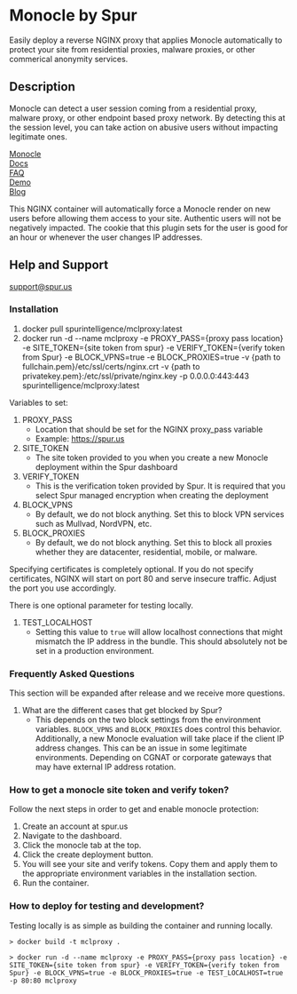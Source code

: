 # Monocle by Spur
Easily deploy a reverse NGINX proxy that applies Monocle automatically to protect your site from residential proxies, malware proxies, or other commerical anonymity services.

## Description

Monocle can detect a user session coming from a residential proxy, malware proxy, or other endpoint based proxy network. By detecting this at the session level, you can take action on abusive users without impacting legitimate ones.

[Monocle](https://spur.us/monocle)  
[Docs](https://docs.spur.us/#/monocle)  
[FAQ](https://spur.us/monocle/#faqs)  
[Demo](https://spur.us/app/demos/monocle/form)  
[Blog](https://spur.us/announcing-monocle-community-edition) 

This NGINX container will automatically force a Monocle render on new users before allowing them access to your site. Authentic users will not be negatively impacted. The cookie that this plugin sets for the user is good for an hour or whenever the user changes IP addresses.

## Help and Support

support@spur.us

### Installation

1. docker pull spurintelligence/mclproxy:latest
2. docker run -d --name mclproxy -e PROXY_PASS={proxy pass location} -e SITE_TOKEN={site token from spur} -e VERIFY_TOKEN={verify token from Spur} -e BLOCK_VPNS=true -e BLOCK_PROXIES=true -v {path to fullchain.pem}/etc/ssl/certs/nginx.crt -v {path to privatekey.pem}:/etc/ssl/private/nginx.key -p 0.0.0.0:443:443 spurintelligence/mclproxy:latest

Variables to set:

1. PROXY_PASS
    * Location that should be set for the NGINX proxy_pass variable
    * Example: https://spur.us
2. SITE_TOKEN
    * The site token provided to you when you create a new Monocle deployment within the Spur dashboard
3. VERIFY_TOKEN
    * This is the verification token provided by Spur. It is required that you select Spur managed encryption when creating the deployment
4. BLOCK_VPNS
    * By default, we do not block anything. Set this to block VPN services such as Mullvad, NordVPN, etc.
5. BLOCK_PROXIES
    * By default, we do not block anything. Set this to block all proxies whether they are datacenter, residential, mobile, or malware.

Specifying certificates is completely optional. If you do not specify certificates, NGINX will start on port 80 and serve insecure traffic. Adjust the port you use accordingly.

There is one optional parameter for testing locally.

1. TEST_LOCALHOST
    * Setting this value to `true` will allow localhost connections that might mismatch the IP address in the bundle. This should absolutely not be set in a production environment.

### Frequently Asked Questions

This section will be expanded after release and we receive more questions.

1. What are the different cases that get blocked by Spur?
    * This depends on the two block settings from the environment variables. `BLOCK_VPNS` and `BLOCK_PROXIES` does control this behavior. Additionally, a new Monocle evaluation will take place if the client IP address changes. This can be an issue in some legitimate environments. Depending on CGNAT or corporate gateways that may have external IP address rotation.

### How to get a monocle site token and verify token?

Follow the next steps in order to get and enable monocle protection:
1. Create an account at spur.us
2. Navigate to the dashboard.
3. Click the monocle tab at the top.
4. Click the create deployment button.
5. You will see your site and verify tokens. Copy them and apply them to the appropriate environment variables in the installation section.
6. Run the container.

### How to deploy for testing and development?

Testing locally is as simple as building the container and running locally. 

```
> docker build -t mclproxy .

> docker run -d --name mclproxy -e PROXY_PASS={proxy pass location} -e SITE_TOKEN={site token from spur} -e VERIFY_TOKEN={verify token from Spur} -e BLOCK_VPNS=true -e BLOCK_PROXIES=true -e TEST_LOCALHOST=true -p 80:80 mclproxy

```
